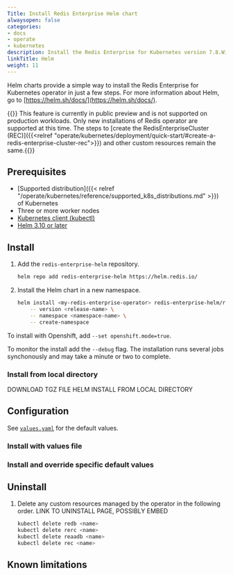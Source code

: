 ```yaml
---
Title: Install Redis Enterprise Helm chart
alwaysopen: false
categories:
- docs
- operate
- kubernetes
description: Install the Redis Enterprise for Kubernetes version 7.8.Wisconsin using helm charts.
linkTitle: Helm
weight: 11
---
```


Helm charts provide a simple way to install the Redis Enterprise for Kubernetes operator in just a few steps. For more information about Helm, go to [https://helm.sh/docs/](https://helm.sh/docs/).

{{<note>}} This feature is currently in public preview and is not supported on production workloads. Only new installations of Redis operator are supported at this time. The steps to [create the RedisEnterpriseCluster (REC)]({{<relref "operate/kubernetes/deployment/quick-start/#create-a-redis-enterprise-cluster-rec">}}) and other custom resources remain the same.{{</note>}}

## Prerequisites

- [Supported distribution]({{< relref "/operate/kubernetes/reference/supported_k8s_distributions.md" >}}) of Kubernetes
- Three or more worker nodes
- [Kubernetes client (kubectl)](https://kubernetes.io/docs/tasks/tools/)
- [Helm 3.10 or later](https://helm.sh/docs/intro/install/)

## Install

1. Add the `redis-enterprise-helm` repository.

    ```sh
    helm repo add redis-enterprise-helm https://helm.redis.io/
    ```

1. Install the Helm chart in a new namespace.

    ```sh
    helm install <my-redis-enterprise-operator> redis-enterprise-helm/redis-enterprise-operator \
        -- version <release-name> \
        -- namespace <namespace-name> \
        -- create-namespace
    ```

To install with Openshift, add `--set openshift.mode=true`.

To monitor the install add the `--debug` flag. The installation runs several jobs synchonously and may take a minute or two to complete.

### Install from local directory

DOWNLOAD TGZ FILE
HELM INSTALL FROM LOCAL DIRECTORY

## Configuration

See [`values.yaml`](https://github.com/RedisLabs/redis-enterprise-operator/blob/master/deploy/helm/redis-enterprise-operator/values.yaml) for the default values.

### Install with values file

### Install and override specific default values

## Uninstall

1. Delete any custom resources managed by the operator in the following order. LINK TO UNINSTALL PAGE, POSSIBLY EMBED
    ```sh
    kubectl delete redb <name>
    kubectl delete rerc <name>
    kubectl delete reaadb <name>
    kubectl delete rec <name>
    ```

## Known limitations
